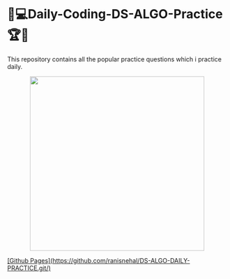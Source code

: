 # 🎯💻Daily-Coding-DS-ALGO-Practice🏆🏅
This repository contains all the popular practice questions which i practice daily.
 <p align="center">
    <a href="https://github.com/Ayush7614"><img src="https://github.com/Ayush7614/Daily-Coding-DS-ALGO-Practice/blob/main/images/manufacturetocat.png" width=400px, height=400px 
 </a> 
</p>
[Github Pages](https://github.com/ranisnehal/DS-ALGO-DAILY-PRACTICE.git/)

